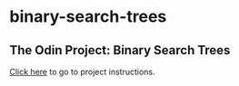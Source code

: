 # binary-search-trees
## The Odin Project: Binary Search Trees

[Click here](https://www.theodinproject.com/lessons/javascript-binary-search-trees) to go to project instructions.
